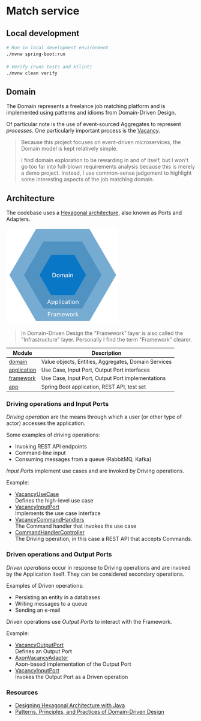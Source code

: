 # Match service

## Local development

```bash
# Run in local development environment
./mvnw spring-boot:run

# Verify (runs tests and ktlint)
./mvnw clean verify
```

## Domain

The Domain represents a freelance job matching platform and is implemented using patterns and idioms from Domain-Driven
Design.

Of particular note is the use of event-sourced Aggregates to represent *processes*. One particularly important process
is the [Vacancy](domain/src/main/kotlin/nl/runnable/gigmatch/domain/vacancy/Vacancy.kt).

> Because this project focuses on event-driven microservices, the Domain model is kept relatively simple.
>
> I find domain exploration to be rewarding in and of itself, but I won't go too far into full-blown requirements
> analysis because this is merely a demo project. Instead, I use common-sense judgement to highlight some interesting
> aspects of the job matching domain.

## Architecture

The codebase uses a [Hexagonal architecture](https://en.wikipedia.org/wiki/Hexagonal_architecture_(software)), also
known as Ports and Adapters.

![Architecture](images/hexagonal-architecture.png)

> In Domain-Driven Design the "Framework" layer is also called the "Infrastructure" layer. Personally I find the term
> "Framework" clearer.

| Module                     | Description                                          |
|----------------------------|------------------------------------------------------|
| [domain](domain)           | Value objects, Entities, Aggregates, Domain Services |         
| [application](application) | Use Case, Input Port, Output Port interfaces         |      
| [framework](framework)     | Use Case, Input Port, Output Port implementations    |
| [app](app)                 | Spring Boot application, REST API, test set          |

### Driving operations and Input Ports

*Driving operation* are the means through which a user (or other type of actor) accesses the application.

Some examples of driving operations:

* Invoking REST API endpoints
* Command-line input
* Consuming messages from a queue (RabbitMQ, Kafka)

*Input Ports* implement use cases and are invoked by Driving operations.

Example:

* [VacancyUseCase](application/src/main/kotlin/nl/runnable/gigmatch/application/vacancy/VacancyUseCase.kt)  
  Defines the high-level use case
* [VacancyInputPort](application/src/main/kotlin/nl/runnable/gigmatch/application/vacancy/VacancyInputPort.kt)  
  Implements the use case interface
* [VacancyCommandHandlers](framework/src/main/kotlin/nl/runnable/gigmatch/framework/vacancy/VacancyCommandHandlers.kt)  
  The Command handler that invokes the use case
* [CommandHandlerController](app/src/main/kotlin/nl/runnable/gigmatch/app/api/v1/CommandHandlerController.kt)  
  The Driving operation, in this case a REST API that accepts Commands.

### Driven operations and Output Ports

*Driven operations* occur in response to Driving operations and are invoked by the Application itself. They can be
considered secondary operations.

Examples of Driven operations:

* Persisting an entity in a databases
* Writing messages to a queue
* Sending an e-mail

Driven operations use *Output Ports* to interact with the Framework.

Example:

* [VacancyOutputPort](application/src/main/kotlin/nl/runnable/gigmatch/application/vacancy/VacancyOutputPort.kt)  
  Defines an Output Port
* [AxonVacancyAdapter](framework/src/main/kotlin/nl/runnable/gigmatch/framework/vacancy/AxonVacancyAdapter.kt)  
  Axon-based implementation of the Output Port
* [VacancyInputPort](application/src/main/kotlin/nl/runnable/gigmatch/application/vacancy/VacancyInputPort.kt)    
  Invokes the Output Port as a Driven operation

### Resources

* [Designing Hexagonal Architecture with Java ](https://www.packtpub.com/product/designing-hexagonal-architecture-with-java/9781801816489)
* [Patterns, Principles, and Practices of Domain-Driven Design](https://www.oreilly.com/library/view/patterns-principles-and/9781118714706/)
